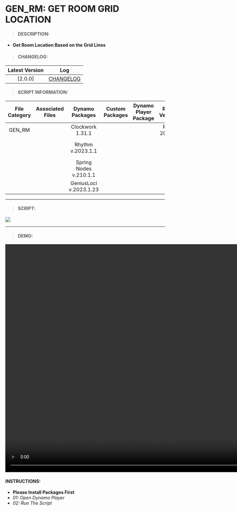 # GEN_RM: GET ROOM GRID LOCATION

> #### DESCRIPTION: 
- **Get Room Location Based on the Grid Lines**

> #### CHANGELOG:

| Latest Version | Log |
| :-------: | :----: | 
|[2.0.0] | [CHANGELOG](/_scripts/_general/ROOMS/changelog/GEN_RM_GetRoomGridLocation.md) |

> #### SCRIPT INFORMATION: 

| File Category | Associated Files | Dynamo Packages | Custom Packages | Dynamo Player Package | Revit Version | Author | Reviewed By | File Name & Location
| :-------: | :----: | :---: | :---: | :---: | :---: | :---: | :--: | :--:
| GEN_RM |  | Clockwork 1.31.1 | | | Revit 2021.1 | Bino Tuliao | | GEN_RM_GetRoomGridLocation
| | | Rhythm v.2023.1.1 | | | | | | (https://bimcapcom.sharepoint.com/:u:/s/BCP-Main/EVthI9BM_W9LiTOfaQ2uX1EBfYXlkumU1JUEwzc6g_8uwQ?e=BZxksp)
| | | Spring Nodes v.210.1.1 |
| | | GeniusLoci v.2023.1.23 |


----------------------------------------------------------------
> #### SCRIPT: 
<img src="/_scripts/_general/ROOMS/images/GEN_RM_GetRoomGridLocation.png">


------------------------------------------------------------------------------

> #### DEMO: 
<video width="1280" height="720" controls>
 <source src="/_scripts/_general/ROOMS/demo/GEN_RM_GetRoomGridLocation.mp4" type="video/mp4">
</video>

#### INSTRUCTIONS: 
- **Please Install Packages First**
- *01: Open Dynamo Player*
- *02: Run The Script*
